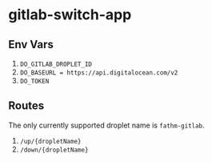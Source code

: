 # gitlab-switch-app

## Env Vars

1. `DO_GITLAB_DROPLET_ID`
2. `DO_BASEURL = https://api.digitalocean.com/v2`
3. `DO_TOKEN`

## Routes

The only currently supported droplet name is `fathm-gitlab`.

1. `/up/{dropletName}`
2. `/down/{dropletName}`
